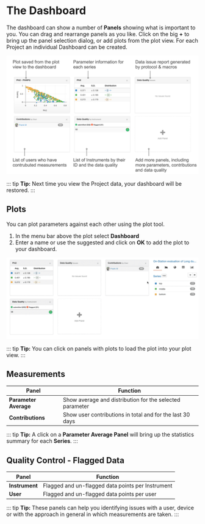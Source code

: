 # The Dashboard

The dashboard can show a number of **Panels** showing what is important to you. You can drag and rearrange panels as you like. Click on the big **+** to bring up the panel selection dialog, or add plots from the plot view. For each Project an individual Dashboard can be created.

![Project Dashboard](./images/dashboard.png)

::: tip
**Tip:** Next time you view the Project data, your dashboard will be restored.
:::

## Plots

You can plot parameters against each other using the plot tool.

1. In the menu bar above the plot select **Dashboard**
2. Enter a name or use the suggested and click on **OK** to add the plot to your dashboard.

![Adding a plot to the Dashboard](./images/plot-to-dashboard.gif)

::: tip
**Tip:** You can click on panels with plots to load the plot into your plot view.
:::

## Measurements

| Panel  | Function |
| ------ | -------- |
| **Parameter Average**  | Show average and distribution for the selected parameter |
| **Contributions** | Show user contributions in total and for the last 30 days |

::: tip
**Tip:** A click on a **Parameter Average Panel** will bring up the statistics summary for each **Series**.
:::

## Quality Control - Flagged Data

| Panel  | Function |
| ------ | -------- |
| **Instrument** | Flagged and un-flagged data points per Instrument |
| **User**   | Flagged and un-flagged data points per user |

::: tip
**Tip:** These panels can help you identifying issues with a user, device or with the approach in general in which measurements are taken.
:::
